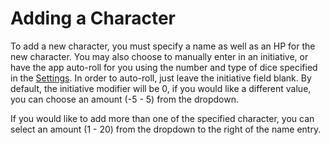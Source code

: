 # Adding a Character
To add a new character, you must specify a name as well as an HP for the new character. You may also choose to manually enter in an initiative, or have the app auto-roll for you using the number and type of dice specified in the [Settings](help:settings). In order to auto-roll, just leave the initiative field blank. By default, the initiative modifier will be 0, if you would like a different value, you can choose an amount (-5 - 5) from the dropdown.

If you would like to add more than one of the specified character, you can select an amount (1 - 20) from the dropdown to the right of the name entry.